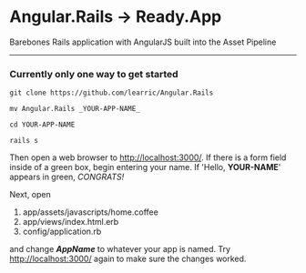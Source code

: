 # Angular.Rails -> Ready.App


Barebones Rails application with AngularJS built into the Asset Pipeline

    

    

    

***

### Currently only one way to get started


```
git clone https://github.com/learric/Angular.Rails

mv Angular.Rails _YOUR-APP-NAME_

cd YOUR-APP-NAME

rails s
```


Then open a web browser to [http://localhost:3000/](http://localhost:3000/). If there is a form field inside of a green box, begin entering your name. If 'Hello, **YOUR-NAME**' appears in green, _CONGRATS!_


Next, open

1. app/assets/javascripts/home.coffee
2. app/views/index.html.erb
3. config/application.rb

and change **_AppName_** to whatever your app is named. Try [http://localhost:3000/](http://localhost:3000/) again to make sure the changes worked.